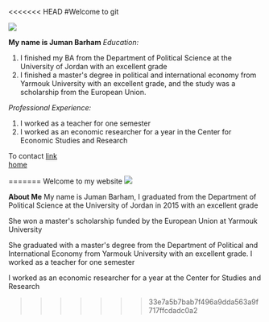 <<<<<<< HEAD
#Welcome to git


![](https://www.instagram.com/p/CEYzX_HDwPg/)


**My name is Juman Barham**
*Education:*
1. I finished my BA from the Department of Political Science at the University of Jordan with an excellent grade
2. I finished a master's degree in political and international economy from Yarmouk University with an excellent grade, and the study was a scholarship from the European Union.



  *Professional Experience:*
1. I worked as a teacher for one semester
2. I worked as an economic researcher for a year in the Center for Economic Studies and Research


To contact
  [link](https://www.instagram.com/juju_wael/)  
  [home](https://github.com/jumanbarham/reading-notees)  
  
  
=======
Welcome to my website
![](https://www.instagram.com/p/CEYzX_HDwPg/)

**About Me**
My name is Juman Barham, I graduated from the Department of Political Science at the University of Jordan in 2015 with an excellent grade

She won a master's scholarship funded by the European Union at Yarmouk University

She graduated with a master's degree from the Department of Political and International Economy from Yarmouk University with an excellent grade.
I worked as a teacher for one semester

I worked as an economic researcher for a year at the Center for Studies and Research
>>>>>>> 33e7a5b7bab7f496a9dda563a9f717ffcdadc0a2
